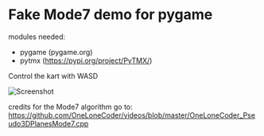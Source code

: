 # Fake Mode7 demo for pygame

modules needed: 
* pygame (pygame.org)
* pytmx (https://pypi.org/project/PyTMX/)

Control the kart with WASD

![Screenshot](https://i.imgur.com/xZhEtu7.png "Screenshot1")


credits for the Mode7 algorithm go to:
https://github.com/OneLoneCoder/videos/blob/master/OneLoneCoder_Pseudo3DPlanesMode7.cpp


